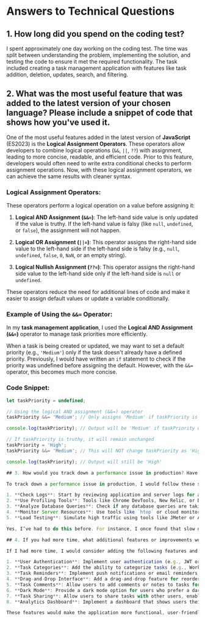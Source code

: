 # Answers to Technical Questions

## 1. How long did you spend on the coding test?

I spent approximately one day working on the coding test. The time was split between understanding the problem, implementing the solution, and testing the code to ensure it met the required functionality. The task included creating a task management application with features like task addition, deletion, updates, search, and filtering. 

## 2. What was the most useful feature that was added to the latest version of your chosen language? Please include a snippet of code that shows how you've used it.

One of the most useful features added in the latest version of **JavaScript** (ES2023) is the **Logical Assignment Operators**. These operators allow developers to combine logical operations (`&&`, `||`, `??`) with assignment, leading to more concise, readable, and efficient code. Prior to this feature, developers would often need to write extra conditional checks to perform assignment operations. Now, with these logical assignment operators, we can achieve the same results with cleaner syntax.

### Logical Assignment Operators:
These operators perform a logical operation on a value before assigning it:

1. **Logical AND Assignment (`&&=`)**: The left-hand side value is only updated if the value is truthy. If the left-hand value is falsy (like `null`, `undefined`, or `false`), the assignment will not happen.

2. **Logical OR Assignment (`||=`)**: This operator assigns the right-hand side value to the left-hand side if the left-hand side is falsy (e.g., `null`, `undefined`, `false`, `0`, `NaN`, or an empty string).

3. **Logical Nullish Assignment (`??=`)**: This operator assigns the right-hand side value to the left-hand side only if the left-hand side is `null` or `undefined`.

These operators reduce the need for additional lines of code and make it easier to assign default values or update a variable conditionally.

### Example of Using the `&&=` Operator:
In my **task management application**, I used the **Logical AND Assignment (`&&=`)** operator to manage task priorities more efficiently.

When a task is being created or updated, we may want to set a default priority (e.g., `'Medium'`) only if the task doesn't already have a defined priority. Previously, I would have written an `if` statement to check if the priority was undefined before assigning the default. However, with the `&&=` operator, this becomes much more concise.

### Code Snippet:

```javascript
let taskPriority = undefined;

// Using the logical AND assignment (&&=) operator
taskPriority &&= 'Medium'; // Only assigns 'Medium' if taskPriority is not null or undefined

console.log(taskPriority); // Output will be 'Medium' if taskPriority was undefined or null

// If taskPriority is truthy, it will remain unchanged
taskPriority = 'High';
taskPriority &&= 'Medium'; // This will NOT change taskPriority as 'High' is truthy

console.log(taskPriority); // Output will still be 'High'

## 3. How would you track down a performance issue in production? Have you ever had to do this?

To track down a performance issue in production, I would follow these steps:

1. **Check Logs**: Start by reviewing application and server logs for any errors or warnings that could point to performance issues.
2. **Use Profiling Tools**: Tools like Chrome DevTools, New Relic, or Datadog can help identify slow parts of the application, such as slow API calls or high memory usage.
3. **Analyze Database Queries**: Check if any database queries are taking too long and optimize them if necessary.
4. **Monitor Server Resources**: Use tools like `htop` or cloud monitoring tools to check CPU, memory, and network usage.
5. **Load Testing**: Simulate high traffic using tools like JMeter or Artillery to identify performance bottlenecks under heavy load.

Yes, I’ve had to do this before. For instance, I once found that slow database queries were causing delays in loading user data. After optimizing the queries, the performance improved significantly.

## 4. If you had more time, what additional features or improvements would you consider adding to the task management application?

If I had more time, I would consider adding the following features and improvements to the task management application:

1. **User Authentication**: Implement user authentication (e.g., JWT or OAuth) to allow users to save their tasks securely and access them from different devices.
2. **Task Categories**: Add the ability to categorize tasks (e.g., Work, Personal, Shopping) to help users better organize their tasks.
3. **Task Reminders**: Implement push notifications or email reminders to alert users of upcoming task deadlines.
4. **Drag-and-Drop Interface**: Add a drag-and-drop feature for reordering tasks based on priority or deadlines.
5. **Task Comments**: Allow users to add comments or notes to tasks for better collaboration.
6. **Dark Mode**: Provide a dark mode option for users who prefer a darker interface.
7. **Task Sharing**: Allow users to share tasks with other users, enabling collaborative task management.
8. **Analytics Dashboard**: Implement a dashboard that shows users their task completion rates, overdue tasks, and other productivity statistics.

These features would make the application more functional, user-friendly, and suitable for team-based collaboration.



